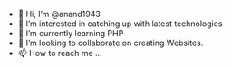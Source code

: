 - 👋 Hi, I’m @anand1943
- 👀 I’m interested in catching up with latest technologies
- 🌱 I’m currently learning PHP
- 💞️ I’m looking to collaborate on creating Websites.
- 📫 How to reach me ...

<!---
anand1943/anand1943 is a ✨ special ✨ repository because its `README.md` (this file) appears on your GitHub profile.
You can click the Preview link to take a look at your changes.
--->
